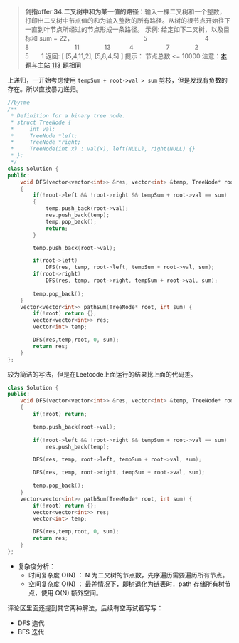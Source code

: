#

>**剑指offer 34.二叉树中和为某一值的路径**：输入一棵二叉树和一个整数，打印出二叉树中节点值的和为输入整数的所有路径。从树的根节点开始往下一直到叶节点所经过的节点形成一条路径。
示例:
给定如下二叉树，以及目标和 sum = 22，
　　　　　　　　　　　5
　　　　　　　　　4　　　　8
　　　　　　　11　　　　13　　　4
　　　　　7　　　　2　　　　　5　　1
返回:
[
   [5,4,11,2],
   [5,8,4,5]
]
提示：
节点总数 <= 10000
注意：[本题与主站 113 题相同](https://leetcode-cn.com/problems/path-sum-ii/)

上递归，一开始考虑使用 `tempSum + root->val > sum` 剪枝，但是发现有负数的存在。所以直接暴力递归。

```C++
//by:me
/**
 * Definition for a binary tree node.
 * struct TreeNode {
 *     int val;
 *     TreeNode *left;
 *     TreeNode *right;
 *     TreeNode(int x) : val(x), left(NULL), right(NULL) {}
 * };
 */
class Solution {
public:
    void DFS(vector<vector<int>> &res, vector<int> &temp, TreeNode* root, int tempSum, int sum)
    {
        if(!root->left && !root->right && tempSum + root->val == sum)
        {
            temp.push_back(root->val);
            res.push_back(temp);
            temp.pop_back();
            return;
        }

        temp.push_back(root->val);

        if(root->left)  
            DFS(res, temp, root->left, tempSum + root->val, sum);
        if(root->right)
            DFS(res, temp, root->right, tempSum + root->val, sum);
            
        temp.pop_back();
    }
    vector<vector<int>> pathSum(TreeNode* root, int sum) {
        if(!root) return {};
        vector<vector<int>> res;
        vector<int> temp;

        DFS(res,temp,root, 0, sum);
        return res;
    }
};
```

较为简洁的写法，但是在Leetcode上面运行的结果比上面的代码差。

```C++
class Solution {
public:
    void DFS(vector<vector<int>> &res, vector<int> &temp, TreeNode* root, int tempSum, int sum)
    {
        if(!root) return;

        temp.push_back(root->val);
        
        if(!root->left && !root->right && tempSum + root->val == sum)
            res.push_back(temp);

        DFS(res, temp, root->left, tempSum + root->val, sum);

        DFS(res, temp, root->right, tempSum + root->val, sum);
            
        temp.pop_back();
    }
    vector<vector<int>> pathSum(TreeNode* root, int sum) {
        if(!root) return {};
        vector<vector<int>> res;
        vector<int> temp;

        DFS(res,temp,root, 0, sum);
        return res;
    }
};
```

- 复杂度分析：
  - 时间复杂度 O(N) ： N 为二叉树的节点数，先序遍历需要遍历所有节点。
  - 空间复杂度 O(N) ： 最差情况下，即树退化为链表时，path 存储所有树节点，使用 O(N) 额外空间。

评论区里面还提到其它两种解法，后续有空再试着写写：

- DFS 迭代
- BFS 迭代
